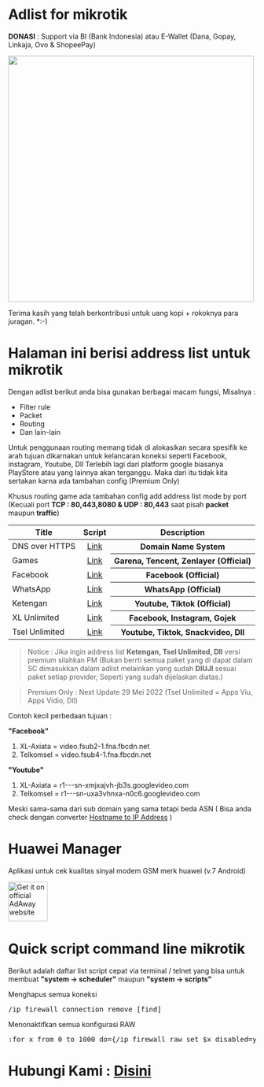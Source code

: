 # Adlist for mikrotik

<b>DONASI</b> : Support via BI (Bank Indonesia) atau E-Wallet (Dana, Gopay, Linkaja, Ovo & ShopeePay)

<img src="https://user-images.githubusercontent.com/94752371/166851078-7768997c-42dd-4cdf-b094-8fb590107a47.png" height="500" style="max-width: 100%;">

Terima kasih yang telah berkontribusi untuk uang kopi + rokoknya para juragan. *:-)

# Halaman ini berisi address list untuk mikrotik
Dengan adlist berikut anda bisa gunakan berbagai macam fungsi, Misalnya :
   * Filter rule 
   * Packet
   * Routing
   * Dan lain-lain

Untuk penggunaan routing memang tidak di alokasikan secara spesifik ke arah tujuan dikarnakan untuk kelancaran koneksi seperti Facebook, instagram, Youtube, Dll
Terlebih lagi dari platform google biasanya PlayStore atau yang lainnya akan terganggu. Maka dari itu tidak kita sertakan karna ada tambahan config (Premium Only)

Khusus routing game ada tambahan config add address list mode by port (Kecuali port <b>TCP : 80,443,8080 & UDP : 80,443</b> saat pisah <b>packet</b> maupun <b>traffic</b>)

<table>
<thead>
<tr>
<th align="center">Title</th>
<th align="center">Script</th>
<th align="center">Description</th>
</tr>
</thead>
<tbody>
<tr>
<td>DNS over HTTPS</td>
<td align="center"><a href="https://github.com/fandagroupofficial/mikrotik/raw/main/adlist-doh" rel="nofollow">Link</a></td>
<th align="center">Domain Name System</th>
</tr>
<tr>
<td>Games</td>
<td align="center"><a href="https://raw.githubusercontent.com/fandagroupofficial/mikrotik/main/adlist-games" rel="nofollow">Link</a></td>
<th align="center">Garena, Tencent, Zenlayer (Official)</th>
</tr>
<tr>
<td>Facebook</td>
<td align="center"><a href="https://github.com/fandagroupofficial/mikrotik/raw/main/adlist-facebook" rel="nofollow">Link</a></td>
<th align="center">Facebook (Official)</th>
</tr>
<tr>
<td>WhatsApp</td>
<td align="center"><a href="https://github.com/fandagroupofficial/mikrotik/raw/main/adlist-whatsapp" rel="nofollow">Link</a></td>
<th align="center">WhatsApp (Official)</th>
</tr>
<tr>
<td>Ketengan</td>
<td align="center"><a href="https://github.com/fandagroupofficial/mikrotik/raw/main/adlist-ketengan" rel="nofollow">Link</a></td>
<th align="center">Youtube, Tiktok (Official)</th>
</tr>
<tr>
<td>XL Unlimited</td>
<td align="center"><a href="https://github.com/fandagroupofficial/mikrotik/raw/main/adlist-xl-unlimited" rel="nofollow">Link</a></td>
<th align="center">Facebook, Instagram, Gojek</th>
</tr>
<tr>
<td>Tsel Unlimited</td>
<td align="center"><a href="https://github.com/fandagroupofficial/mikrotik/raw/main/adlist-tsel-unlimited" rel="nofollow">Link</a></td>
<th align="center">Youtube, Tiktok, Snackvideo, Dll</th>
</tr>
</tbody>
</table>

<p><blockquote>Notice : Jika ingin address list <b>Ketengan, Tsel Unlimited, Dll</b> versi premium silahkan PM (Bukan berrti semua paket yang di dapat dalam SC dimasukkan dalam adlist melainkan yang sudah <b>DIUJI</b> sesuai paket setiap provider, Seperti yang sudah dijelaskan diatas.)</blockquote></p>
<p><blockquote>Premium Only : Next Update 29 Mei 2022 (Tsel Unlimited = Apps Viu, Apps Vidio, Dll)</blockquote></p>
  
Contoh kecil perbedaan tujuan :

<b>"Facebook"</b>
1. XL-Axiata = video.fsub2-1.fna.fbcdn.net
2. Telkomsel = video.fsub4-1.fna.fbcdn.net

<b>"Youtube"</b>
1. XL-Axiata = r1---sn-xmjxajvh-jb3s.googlevideo.com
2. Telkomsel = r1---sn-uxa3vhnxa-n0c6.googlevideo.com

Meski sama-sama dari sub domain yang sama tetapi beda ASN ( Bisa anda check dengan converter <a href="https://whatismyipaddress.com/hostname-ip" rel="nofollow">Hostname to IP Address</a> )

# Huawei Manager
Aplikasi untuk cek kualitas sinyal modem GSM merk huawei (v.7 Android)
<p dir="auto"><a href="https://www.mediafire.com/file/p8symlayaelcrl9/Huawei_Manager_7_English.apk/file" rel="nofollow"><img src="https://user-images.githubusercontent.com/94752371/169036676-13f98de5-c789-4ebc-a4e9-2423690d008e.png" alt="Get it on official AdAway website" height="80" style="max-width: 100%;"></a>

# Quick script command line mikrotik

Berikut adalah daftar list script cepat via terminal / telnet yang bisa untuk membuat <b>"system -> scheduler"</b> maupun <b>"system -> scripts"</b>

Menghapus semua koneksi 
<div class="snippet-clipboard-content notranslate position-relative overflow-auto" data-snippet-clipboard-copy-content="/ip firewall connection remove [find]"><pre>/ip firewall connection remove [find]</pre></div>

Menonaktifkan semua konfigurasi RAW 
<div class="snippet-clipboard-content notranslate position-relative overflow-auto" data-snippet-clipboard-copy-content=":for x from 0 to 1000 do={/ip firewall raw set $x disabled=yes}"><pre>:for x from 0 to 1000 do={/ip firewall raw set $x disabled=yes}</pre></div>

# Hubungi Kami : <a href="https://linktr.ee/fandagroup" target="_blank" class="text-bold">Disini</a>
